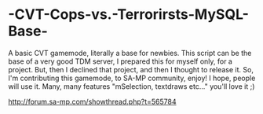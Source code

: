 # -CVT-Cops-vs.-Terrorirsts-MySQL-Base-
A basic CVT gamemode, literally a base for newbies. This script can be the base of a very good TDM server, I prepared this for myself only, for a project. But, then I declined that project, and then I thought to release it. So, I'm contributing this gamemode, to SA-MP community, enjoy! I hope, people will use it. Many, many features "mSelection, textdraws etc..." you'll love it ;)

http://forum.sa-mp.com/showthread.php?t=565784
